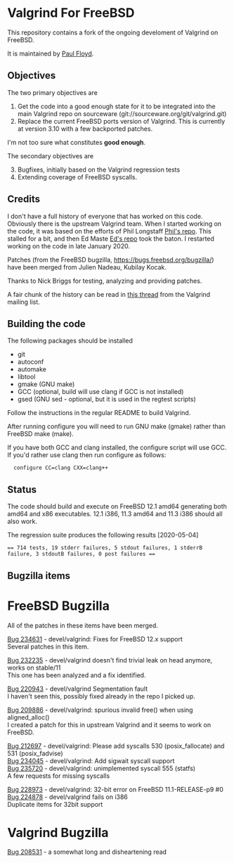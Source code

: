 # Valgrind For FreeBSD

This repository contains a fork of the ongoing develoment of Valgrind on FreeBSD.

It is maintained by [Paul Floyd](https://github.com/paulfloyd).

## Objectives

The two primary objectives are

1. Get the code into a good enough state for it to be integrated into the main Valgrind repo on sourceware (git://sourceware.org/git/valgrind.git)
2. Replace the current FreeBSD ports version of Valgrind. This is currently at version 3.10 with a few backported patches.

I'm not too sure what constitutes **good enough**.

The secondary objectives are

3. Bugfixes, initially based on the Valgrind regression tests
4. Extending coverage of FreeBSD syscalls.

## Credits

I don't have a full history of everyone that has worked on this code. Obviously there is the upstream Valgrind team. When I started working on the code, it was based on the efforts of Phil Longstaff [Phil's repo](https://bitbucket.org/plongstaff/valgrind-freebsd-git.git). This stalled for a bit, and then Ed Maste [Ed's repo](https://github.com/FreeBSDFoundation/valgrind.git) took the baton. I restarted working on the code in late January 2020.

Patches (from the FreeBSD bugzilla, https://bugs.freebsd.org/bugzilla/) have been merged from Julien Nadeau, Kubilay Kocak.

Thanks to Nick Briggs for testing, analyzing and providing patches.

A fair chunk of the history can be read in [this thread](https://sourceforge.net/p/valgrind/mailman/message/36089056/) from the Valgrind mailing list.

## Building the code

The following packages should be installed
* git
* autoconf
* automake
* libtool
* gmake (GNU make)
* GCC (optional, build will use clang if GCC is not installed)
* gsed (GNU sed - optional, but it is used in the regtest scripts)

Follow the instructions in the regular README to build Valgrind.

After running configure you will need to run GNU make (gmake) rather than FreeBSD make (make).

If you have both GCC and clang installed, the configure script will use GCC. If you'd rather use clang then run configure as follows:  

```
  configure CC=clang CXX=clang++
```

## Status

The code should build and execute on FreeBSD 12.1 amd64 generating both amd64 and x86 executables. 12.1 i386, 11.3 amd64 and 11.3 i386 should all also work.

The regression suite produces the following results [2020-05-04]

```
== 714 tests, 19 stderr failures, 5 stdout failures, 1 stderrB failure, 3 stdoutB failures, 0 post failures ==
```


## Bugzilla items

# FreeBSD Bugzilla

All of the patches in these items have been merged.

[Bug 234631](https://bugs.freebsd.org/bugzilla/show_bug.cgi?id=234631) - devel/valgrind: Fixes for FreeBSD 12.x support  
Several patches in this item.

[Bug 232235](https://bugs.freebsd.org/bugzilla/show_bug.cgi?id=232235) - devel/valgrind doesn't find trivial leak on head anymore, works on stable/11  
This one has been analyzed and a fix identified.

[Bug 220943](https://bugs.freebsd.org/bugzilla/show_bug.cgi?id=220943) - devel/valgrind Segmentation fault  
I haven't seen this, possibly fixed already in the repo I picked up.

[Bug 209886](https://bugs.freebsd.org/bugzilla/show_bug.cgi?id=209886) - devel/valgrind: spurious invalid free() when using aligned_alloc()  
I created a patch for this in upstream Valgrind and it seems to work on FreeBSD.

[Bug 212697](https://bugs.freebsd.org/bugzilla/show_bug.cgi?id=212697) - devel/valgrind: Please add syscalls 530 (posix_fallocate) and 531 (posix_fadvise)  
[Bug 234045](https://bugs.freebsd.org/bugzilla/show_bug.cgi?id=234045) - devel/valgrind: Add sigwait syscall support  
[Bug 235720](https://bugs.freebsd.org/bugzilla/show_bug.cgi?id=235720) - devel/valgrind: unimplemented syscall 555 (statfs)  
A few requests for missing syscalls

[Bug 228973](https://bugs.freebsd.org/bugzilla/show_bug.cgi?id=228973) - devel/valgrind: 32-bit error on FreeBSD 11.1-RELEASE-p9 #0  
[Bug 224878](https://bugs.freebsd.org/bugzilla/show_bug.cgi?id=224878) - devel/valgrind fails on i386  
Duplicate items for 32bit support  

# Valgrind Bugzilla

[Bug 208531](https://bugs.kde.org/show_bug.cgi?id=208531) - a somewhat long and disheartening read
